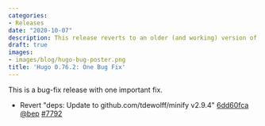 ```yaml
---
categories:
- Releases
date: "2020-10-07"
description: This release reverts to an older (and working) version of the JS minifier.
draft: true
images:
- images/blog/hugo-bug-poster.png
title: 'Hugo 0.76.2: One Bug Fix'
---
```


This is a bug-fix release with one important fix.

* Revert "deps: Update to  github.com/tdewolff/minify v2.9.4" [6dd60fca](https://github.com/gohugoio/hugo/commit/6dd60fca73ff96b48064bb8c6586631a2370ffc6) [@bep](https://github.com/bep) [#7792](https://github.com/gohugoio/hugo/issues/7792)



